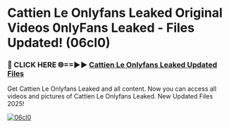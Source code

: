 # Cattien Le Onlyfans Leaked Original Videos 0nlyFans Leaked - Files Updated! (06cl0)

<h3>🔴 CLICK HERE 🌐==►► <a href="https://tinyurl.com/3hn5wdd3" rel="nofollow">Cattien Le Onlyfans Leaked Updated Files</a></h3>

Get Cattien Le Onlyfans Leaked and all content. Now you can access all videos and pictures of Cattien Le Onlyfans Leaked. New Updated Files 2025!

[![06cl0](https://i.imgur.com/4HnBqBT.gif)](https://tinyurl.com/3hn5wdd3)

